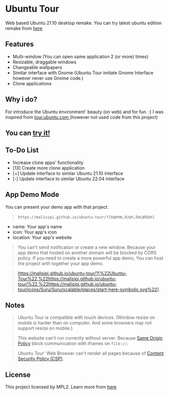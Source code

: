 # Ubuntu Tour

Web based Ubuntu 21.10 desktop remake. You can try latest ubuntu edition remake from [here](https://malisipi.github.io/ubuntu-tour/)

## Features

* Multi-window (You can open same application 2 (or more) times)
* Resizable, draggable windows
* Changeable wallpapers
* Similar interface with Gnome (Ubuntu Tour imitate Gnome Interface however never use Gnome code.)
* Clone applications

## Why i do?

For introduce the Ubuntu environment' beauty (on web) and for fun. :) I was inspired from [tour.ubuntu.com
](https://github.com/canonical-web-and-design/tour.ubuntu.com) (however not used code from this project)

## You can [try it!](https://malisipi.github.io/ubuntu-tour/)

## To-Do List

* Increase clone apps' functionality
* [13] Create more clone application
* [+] Update interface to similar Ubuntu 21.10 interface
* [-] Update interface to similar Ubuntu 22.04 interface

## App Demo Mode

 You can present your demo app with that project.

> `https://malisipi.github.io/ubuntu-tour/?[`name`,`icon`,`location`]`

* name: Your app's name
* icon: Your app's icon
* location: Your app's website

> You can't send notification or create a new window. Because your app demo that hosted on another domain will be blocked by CORS policy. If you need to create a more powerful app demo, You can host the project with together your app demo.

> https://malisipi.github.io/ubuntu-tour/?[%22Ubuntu-Tour%22,%22https://malisipi.github.io/ubuntu-tour/%22,%22https://malisipi.github.io/ubuntu-tour/icons/Suru/Suru/scalable/places/start-here-symbolic.svg%22]

## Notes

> Ubuntu Tour is compatible with touch devices. (Window resize on mobile is harder than on computer. And some browsers may not support resize on mobile.)

> This website can't run correctly without server. Because [Same Origin Policy](https://developer.mozilla.org/en-US/docs/Web/Security/Same-origin_policy) block communication with iframes on `file://`.

> Ubuntu Tour' Web Browser can't render all pages because of [Content Security Policy (CSP)](https://developer.mozilla.org/en-US/docs/Web/HTTP/CSP).

## License

This project licensed by MPL2. Learn more from [here](./LICENSE.md)